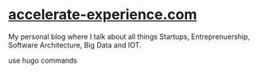 # [accelerate-experience.com](http://accelerate-experience.com/)

My personal blog where I talk about all things Startups, Entreprenuership, Software Architecture, Big Data and IOT.

use hugo commands

